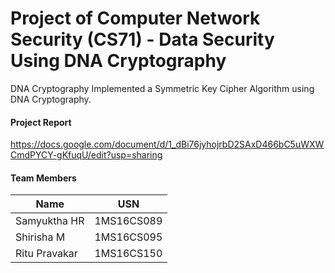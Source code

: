 
#  Project of Computer Network Security (CS71) - Data Security Using DNA Cryptography

DNA Cryptography
Implemented a Symmetric Key Cipher Algorithm using DNA Cryptography.

#### Project Report

https://docs.google.com/document/d/1_dBi76jyhojrbD2SAxD466bC5uWXWCmdPYCY-gKfuqU/edit?usp=sharing

#### Team Members

| Name  | USN |
| ------------- | ------------- |
| Samyuktha HR  | 1MS16CS089 |
| Shirisha M | 1MS16CS095  |
| Ritu Pravakar   | 1MS16CS150 |
